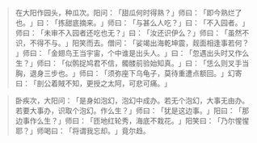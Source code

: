 
> 在大阳作园头，种瓜次。阳问：​「甜瓜何时得熟？​」师曰：​「即今熟烂了也。​」曰：​「拣甜底摘来。​」师曰：​「与甚么人吃？​」曰：​「不入园者。​」师曰：​「未审不入园者还吃也无？​」曰：​「汝还识伊么？​」师曰：​「虽然不识，不得不与。​」阳笑而去。僧问：​「娑竭出海乾坤震，觌面相逢事若何？​」师曰：​「金翅鸟王当宇宙，个中谁是出头人。​」曰：​「忽遇出头时又作么生？​」师曰：​「似鹘捉鸠君不信，髑髅前验始知真。​」曰：​「恁么则叉手当胸，退身三步也。​」师曰：​「须弥座下乌龟子，莫待重遭点额回。​」幻寄曰：​「剖公着賊不知，更授之太阿，可悲可痛。​」

> 卧疾次，大阳问：​「是身如泡幻，泡幻中成办。若无个泡幻，大事无由办。若要大事办，识取个泡幻。作么生？​」师曰：​「犹是这边事。​」阳曰：​「那边事作么生？​」师曰：​「匝地红轮秀，海底不栽花。​」阳笑曰：​「乃尔惺惺耶？​」师喝曰：​「将谓我忘却。​」竟尔趋。

